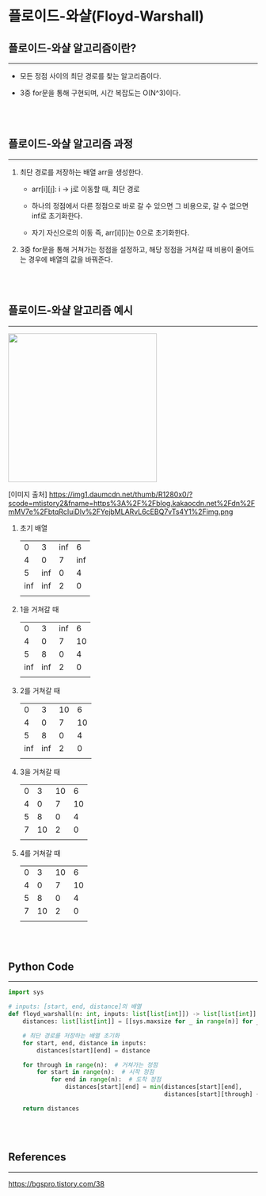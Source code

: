 # 플로이드-와샬(Floyd-Warshall)

## 플로이드-와샬 알고리즘이란?

---

-   모든 정점 사이의 최단 경로를 찾는 알고리즘이다.

-   3중 for문을 통해 구현되며, 시간 복잡도는 O(N^3)이다.

<br>

<br>

## 플로이드-와샬 알고리즘 과정

---

1. 최단 경로를 저장하는 배열 arr을 생성한다.

    - arr[i][j]: i -> j로 이동할 때, 최단 경로

    - 하나의 정점에서 다른 정점으로 바로 갈 수 있으면 그 비용으로, 갈 수 없으면 inf로 초기화한다.

    - 자기 자신으로의 이동 즉, arr[i][i]는 0으로 초기화한다.

2. 3중 for문을 통해 거쳐가는 정점을 설정하고, 해당 정점을 거쳐갈 때 비용이 줄어드는 경우에 배열의 값을 바꿔준다.

<br>

<br>

## 플로이드-와샬 알고리즘 예시

---

<img src="https://img1.daumcdn.net/thumb/R1280x0/?scode=mtistory2&fname=https%3A%2F%2Fblog.kakaocdn.net%2Fdn%2FmMV7e%2FbtqRcIuiDlv%2FYejbMLARvL6cEBQ7vTs4Y1%2Fimg.png" width="300">

[이미지 출처] https://img1.daumcdn.net/thumb/R1280x0/?scode=mtistory2&fname=https%3A%2F%2Fblog.kakaocdn.net%2Fdn%2FmMV7e%2FbtqRcIuiDlv%2FYejbMLARvL6cEBQ7vTs4Y1%2Fimg.png

1. 초기 배열

    |     |     |     |     |
    | --- | --- | --- | --- |
    | 0   | 3   | inf | 6   |
    | 4   | 0   | 7   | inf |
    | 5   | inf | 0   | 4   |
    | inf | inf | 2   | 0   |
    |     |     |     |     |

2. 1을 거쳐갈 때

    |     |     |     |     |
    | --- | --- | --- | --- |
    | 0   | 3   | inf | 6   |
    | 4   | 0   | 7   | 10  |
    | 5   | 8   | 0   | 4   |
    | inf | inf | 2   | 0   |
    |     |     |     |     |

3. 2를 거쳐갈 때

    |     |     |     |     |
    | --- | --- | --- | --- |
    | 0   | 3   | 10  | 6   |
    | 4   | 0   | 7   | 10  |
    | 5   | 8   | 0   | 4   |
    | inf | inf | 2   | 0   |
    |     |     |     |     |

4. 3을 거쳐갈 때

    |     |     |     |     |
    | --- | --- | --- | --- |
    | 0   | 3   | 10  | 6   |
    | 4   | 0   | 7   | 10  |
    | 5   | 8   | 0   | 4   |
    | 7   | 10  | 2   | 0   |
    |     |     |     |     |

5. 4를 거쳐갈 때

    |     |     |     |     |
    | --- | --- | --- | --- |
    | 0   | 3   | 10  | 6   |
    | 4   | 0   | 7   | 10  |
    | 5   | 8   | 0   | 4   |
    | 7   | 10  | 2   | 0   |
    |     |     |     |     |

<br>

<br>

## Python Code

---

```python
import sys

# inputs: [start, end, distance]의 배열
def floyd_warshall(n: int, inputs: list[list[int]]) -> list[list[int]]:
    distances: list[list[int]] = [[sys.maxsize for _ in range(n)] for _ in range(n)]

    # 최단 경로를 저장하는 배열 초기화
    for start, end, distance in inputs:
        distances[start][end] = distance

    for through in range(n):  # 거쳐가는 정점
        for start in range(n):  # 시작 정점
            for end in range(n):  # 도착 정점
                distances[start][end] = min(distances[start][end],
                                            distances[start][through] + distances[through][end])

    return distances
```

<br>

<br>

## References

---

https://bgspro.tistory.com/38
